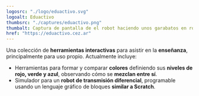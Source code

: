 ```yaml
---
logosrc: "./logo/eduactivo.svg"
logoalt: Eduactivo
thumbsrc: "./captures/eduactivo.png"
thumbalt: Captura de pantalla de el robot haciendo unos garabatos en rojo con un joystick levemente activado debajo.
href: "https://eduactivo.cez.ar"
---
```


Una colección de **herramientas interactivas** para asistir en la **enseñanza**, principalmente para uso propio. Actualmente incluye:

- Herramientas para formar y comparar **colores** definiendo sus **niveles de rojo, verde y azul**, observando cómo se **mezclan entre sí**.
- Simulador para un **robot de transmisión diferencial**, programable usando un lenguaje gráfico de bloques **similar a Scratch**.
